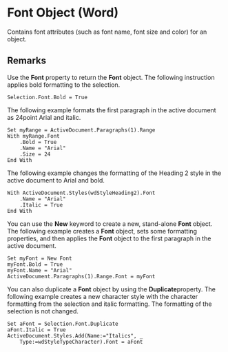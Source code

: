 
# Font Object (Word)

Contains font attributes (such as font name, font size and color) for an object.


## Remarks

Use the  **Font** property to return the **Font** object. The following instruction applies bold formatting to the selection.


```
Selection.Font.Bold = True
```

The following example formats the first paragraph in the active document as 24point Arial and italic.




```
Set myRange = ActiveDocument.Paragraphs(1).Range
With myRange.Font
    .Bold = True
    .Name = "Arial"
    .Size = 24
End With
```

The following example changes the formatting of the Heading 2 style in the active document to Arial and bold.




```
With ActiveDocument.Styles(wdStyleHeading2).Font
    .Name = "Arial"
    .Italic = True
End With
```

You can use the  **New** keyword to create a new, stand-alone **Font** object. The following example creates a **Font** object, sets some formatting properties, and then applies the **Font** object to the first paragraph in the active document.




```
Set myFont = New Font
myFont.Bold = True
myFont.Name = "Arial"
ActiveDocument.Paragraphs(1).Range.Font = myFont
```

You can also duplicate a  **Font** object by using the **Duplicate**property. The following example creates a new character style with the character formatting from the selection and italic formatting. The formatting of the selection is not changed.




```
Set aFont = Selection.Font.Duplicate
aFont.Italic = True
ActiveDocument.Styles.Add(Name:="Italics", _
    Type:=wdStyleTypeCharacter).Font = aFont
```

